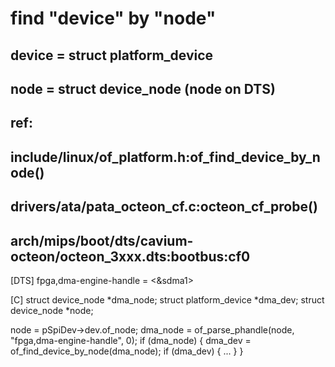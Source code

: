 # find "device" by "node"
## device = struct platform_device
## node = struct device_node (node on DTS)
## ref:
##  include/linux/of_platform.h:of_find_device_by_node()
##  drivers/ata/pata_octeon_cf.c:octeon_cf_probe()
##  arch/mips/boot/dts/cavium-octeon/octeon_3xxx.dts:bootbus:cf0

[DTS]
fpga,dma-engine-handle = <&sdma1>

[C]
struct device_node *dma_node;
struct platform_device *dma_dev;
struct device_node *node;

node = pSpiDev->dev.of_node;
dma_node = of_parse_phandle(node, "fpga,dma-engine-handle", 0);
if (dma_node) {
    dma_dev = of_find_device_by_node(dma_node);
    if (dma_dev) {
        ...
    }
}
